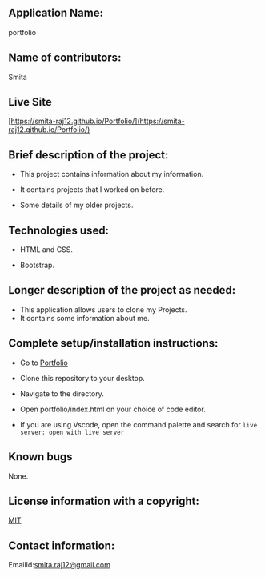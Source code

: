 ## Application Name:

 portfolio

## Name of contributors:

 Smita  
 
## Live Site

[https://smita-raj12.github.io/Portfolio/](https://smita-raj12.github.io/Portfolio/)

## Brief description of the project:
     
* This project contains information about my information.

* It contains projects that I worked on before.

* Some details of my older projects.
   
## Technologies used:

* HTML and CSS.

* Bootstrap.
    
## Longer description of the project as needed:

* This application allows users to clone my Projects.
* It contains some information about me.

## Complete setup/installation instructions:

 * Go to [Portfolio](https://github.com/smita-raj12/Portfolio) 
 
 * Clone this repository to your desktop.
 
 * Navigate to the directory.
 
 * Open portfolio/index.html on your choice of code editor.
 
 * If you are using Vscode, open the command palette and search for `live server: open with live server`

## Known bugs

None.

## License information with a copyright:

  [MIT](https://opensource.org/licenses/MIT)
 
## Contact information:
   
 EmailId:smita.raj12@gmail.com

    